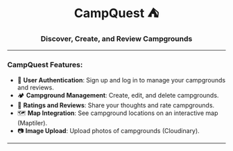 <h1 align="center">CampQuest ⛺</h1>
<h3 align="center">Discover, Create, and Review Campgrounds</h3>

---

<h3 align="left">CampQuest Features:</h3>

- 🔑 **User Authentication**: Sign up and log in to manage your campgrounds and reviews.
- 🏕 **Campground Management**: Create, edit, and delete campgrounds.
- 🌟 **Ratings and Reviews**: Share your thoughts and rate campgrounds.
- 🗺️ **Map Integration**: See campground locations on an interactive map (Maptiler).
- 📷 **Image Upload**: Upload photos of campgrounds (Cloudinary).

---
